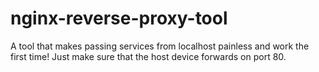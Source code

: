 # nginx-reverse-proxy-tool
A tool that makes passing services from localhost painless and work the first time! Just make sure that the host device forwards on port 80.
